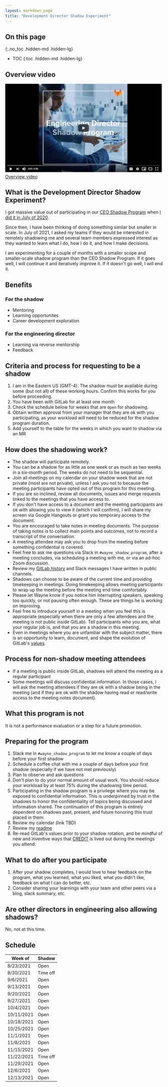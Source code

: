 ```yaml
---
layout: markdown_page
title: "Development Director Shadow Experiment"
---
```


## On this page
{:.no_toc .hidden-md .hidden-lg}

- TOC
{:toc .hidden-md .hidden-lg}

## Overview video

[![Overview video](eng_director_shadow.png) Overview video](https://www.youtube.com/watch?v=xC9cOZkIhp0)


## What is the Development Director Shadow Experiment?

I got massive value out of participating in our [CEO Shadow Program](/handbook/ceo/shadow/) when [I did it in July of 2020](/blog/2020/07/08/ceo-shadow-impressions-takeaways/).

Since then, I have been thinking of doing something similar but smaller in scale.  In July of 2021, I asked my teams if they would be interested in remotely shadowing me and several team members expressed interest as they wanted to learn what I do, how I do it, and how I make decisions.

I am experimenting for a couple of months with a smaller scope and smaller-scale shadow program than the CEO Shadow Program.  If it goes well, I will continue it and iteratively improve it.  If it doesn't go well, I will end it.


## Benefits

### For the shadow

* Mentoring
* Learning opportunites
* Career development exploration

### For the engineering director

* Learning via reverse mentorship
* Feedback


## Criteria and process for requesting to be a shadow

1. I am in the Eastern US (GMT-4).  The shadow must be available during some (but not all) of these working hours.  Confirm this works for you before proceeding.
1. You have been with GitLab for at least one month
1. Check the schedule below for weeks that are `Open` for shadowing.
1. Obtain written approval from your manager that they are ok with you participating, as your workload will need to be reduced for the shadow program duration.
1. Add yourself to the table for the weeks in which you want to shadow via an MR

## How does the shadowing work?

* The shadow will participate remotely.
* You can be a shadow for as little as one week or as much as two weeks in a six-month period.  The weeks do not need to be sequential.
* Join all meetings on my calendar on your shadow week that are not private (most are not private), unless I ask you not to because the meeting participants have opted out of this program for this meeting.
* If you are so inclined, review all documents, issues and merge requests linked to the meetings that you have access to.
* If you don't have access to a document and the meeting participants are ok with allowing you to view it (which I will confirm), I will share my screen via Google Hangouts or grant you temporary access to the document.
* You are encouraged to take notes in meeting documents.  The purpose of taking notes is to collect main points and outcomes, not to record a transcript of the conversation.
* A meeting attendee may ask you to drop from the meeting before something confidential is covered.
* Feel free to ask me questions via Slack in `#wayne_shadow_program`, after a meeting concludes, via scheduling a meeting with me, or via an ad-hoc Zoom discussion.
* Review my [GitLab history](https://gitlab.com/whaber) and Slack messages I have written in public channels.
* Shadows can choose to be aware of the current time and providing timekeeping in meetings. Doing timekeeping allows meeting participants to wrap up the meeting before the meeting end time comfortably.
* Please let Wayne know if you notice him interrupting speakers, speaking too quickly, or not pausing often enough. These are things he is working on improving.
* Feel free to introduce yourself in a meeting when you feel this is appropriate (especially when there are only a few attendees and the meeting is not public inside GitLab). Tell participants who you are, what your regular job is, and that you are a shadow in this meeting.
* Even in meetings where you are unfamiliar with the subject matter, there is an opportunity to learn, document, and shape the evolution of GitLab's [values](/handbook/values/). 

## Process for non-shadow meeting attendees

* If a meeting is public inside GitLab, shadows will attend the meeting as a regular participant
* Some meetings will discuss confidential information. In those cases, I will ask the meeting attendees if they are ok with a shadow being in the meeting (and if they are ok with the shadow having read or read/write access to the meeting notes document).

## What this program is not

It is not a performance evaluation or a step for a future promotion.

## Preparing for the program

1. Slack me in `#wayne_shadow_program` to let me know a couple of days before your first shadow
1. Schedule a coffee chat with me a couple of days before your first shadow (especially if we have not met previously)
1. Plan to observe and ask questions
1. Don't plan to do your normal amount of usual work.  You should reduce your workload by at least 75% during the shadowing time period.
1. Participating in the shadow program is a privilege where you may be exposed to confidential information. This is underpinned by trust in the shadows to honor the confidentiality of topics being discussed and information shared. The continuation of this program is entirely dependent on shadows past, present, and future honoring this trust placed in them.
1. Review my calendar (link TBD)
1. Review my [readme](/handbook/engineering/readmes/wayne-haber/) 
1. Re-read GitLab's values prior to your shadow rotation, and be mindful of new and inventive ways that [CREDIT](/handbook/values/#credit) is lived out during the meetings you attend.

## What to do after you participate

1. After your shadow completes, I would love to hear feedback on the program, what you learned, what you liked, what you didn't like, feedback on what I can do better, etc.
1. Consider sharing your learnings with your team and other peers via a blog, slack summary, etc.

## Are other directors in engineering also allowing shadows?

No, not at this time.

## Schedule


| Week of | Shadow |
| ------ | ------ |
| 8/23/2021 | Open |
| 8/30/2021 | Time off |
| 9/6/2021 | Open |
| 9/13/2021 | Open |
| 9/20/2021 | Open |
| 9/27/2021 | Open |
| 10/4/2021 | Open |
| 10/11/2021 | Open |
| 10/18/2021 | Open |
| 10/25/2021 | Open |
| 11/1/2021 | Open |
| 11/8/2021 | Open |
| 11/15/2021 | Open |
| 11/22/2021 | Time off  |
| 11/29/2021 | Open |
| 12/6/2021 | Open |
| 12/13/2021 | Open |

